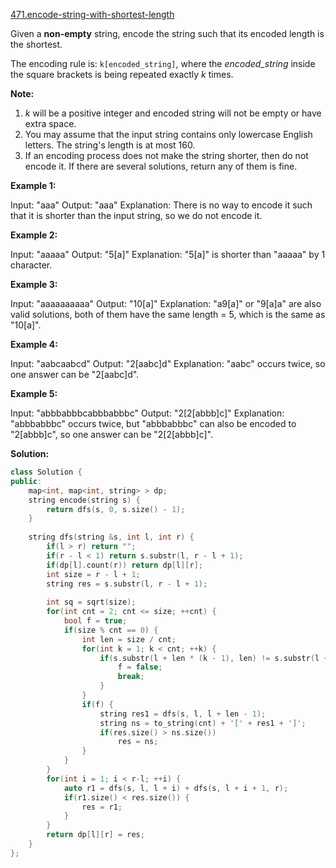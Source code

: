[471.encode-string-with-shortest-length](https://leetcode.com/problems/encode-string-with-shortest-length/)  

Given a **non-empty** string, encode the string such that its encoded length is the shortest.

The encoding rule is: `k[encoded_string]`, where the _encoded\_string_ inside the square brackets is being repeated exactly _k_ times.

**Note:**

1.  _k_ will be a positive integer and encoded string will not be empty or have extra space.
2.  You may assume that the input string contains only lowercase English letters. The string's length is at most 160.
3.  If an encoding process does not make the string shorter, then do not encode it. If there are several solutions, return any of them is fine.

**Example 1:**

Input: "aaa"
Output: "aaa"
Explanation: There is no way to encode it such that it is shorter than the input string, so we do not encode it.

**Example 2:**

Input: "aaaaa"
Output: "5\[a\]"
Explanation: "5\[a\]" is shorter than "aaaaa" by 1 character.

**Example 3:**

Input: "aaaaaaaaaa"
Output: "10\[a\]"
Explanation: "a9\[a\]" or "9\[a\]a" are also valid solutions, both of them have the same length = 5, which is the same as "10\[a\]".

**Example 4:**

Input: "aabcaabcd"
Output: "2\[aabc\]d"
Explanation: "aabc" occurs twice, so one answer can be "2\[aabc\]d".

**Example 5:**

Input: "abbbabbbcabbbabbbc"
Output: "2\[2\[abbb\]c\]"
Explanation: "abbbabbbc" occurs twice, but "abbbabbbc" can also be encoded to "2\[abbb\]c", so one answer can be "2\[2\[abbb\]c\]".  



**Solution:**  

```cpp
class Solution {
public:
    map<int, map<int, string> > dp;
    string encode(string s) {
        return dfs(s, 0, s.size() - 1);
    }
    
    string dfs(string &s, int l, int r) {
        if(l > r) return "";
        if(r - l < 1) return s.substr(l, r - l + 1);
        if(dp[l].count(r)) return dp[l][r];
        int size = r - l + 1;
        string res = s.substr(l, r - l + 1);
        
        int sq = sqrt(size);
        for(int cnt = 2; cnt <= size; ++cnt) {
            bool f = true;
            if(size % cnt == 0) {
                int len = size / cnt;
                for(int k = 1; k < cnt; ++k) {
                    if(s.substr(l + len * (k - 1), len) != s.substr(l + len * k, len)) {
                        f = false;
                        break;
                    }
                }
                if(f) {
                    string res1 = dfs(s, l, l + len - 1);
                    string ns = to_string(cnt) + '[' + res1 + ']';
                    if(res.size() > ns.size())
                        res = ns;
                }
            }
        }
        for(int i = 1; i < r-l; ++i) {
            auto r1 = dfs(s, l, l + i) + dfs(s, l + i + 1, r);
            if(r1.size() < res.size()) {
                res = r1;
            }
        }
        return dp[l][r] = res;
    }
};
```
      